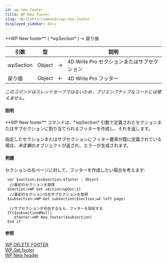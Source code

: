 ```yaml
---
id: wp-new-footer
title: WP New footer
slug: /WritePro/commands/wp-new-footer
displayed_sidebar: docs
---
```


<!--REF #_command_.WP New footer.Syntax-->**WP New footer** ( *wpSection* ) -> 戻り値<!-- END REF-->
<!--REF #_command_.WP New footer.Params-->
| 引数 | 型 |  | 説明 |
| --- | --- | --- | --- |
| wpSection | Object | &#8594;  | 4D Write Pro セクションまたはサブセクション |
| 戻り値 | Object | &#8592; | 4D Write Pro フッター |

<!-- END REF-->

*このコマンドはスレッドセーフではないため、プリエンプティブなコードには使えません。*


#### 説明 

<!--REF #_command_.WP New footer.Summary-->**WP New footer** コマンドは、*wpSection* 引数で定義されたセクションまたはサブセクションに割り当てられるフッターを作成し、それを返します。<!-- END REF-->

指定したセクションまたはサブセクションにフッター要素が既に定義されている場合、*未定義*のオブジェクトが返され、エラーが生成されます。

#### 例題 

セクションの左ページに対して、フッターを作成したい場合を考えます:

```4d
 var $section;$subsection;$footer : Object
  //最初のセクションを取得
 $section:=WP Get section(wpDoc;1)
  //最初のセクションの左サブセクションを取得
 $subsection:=WP Get subsection($section;wk left page)
 
  //サブセクションが存在するなら、フッターを設定する
 If($subsection#Null)
    $footer:=WP New footer($subsection)
 End if
```

#### 参照 

[WP DELETE FOOTER](wp-delete-footer.md)  
[WP Get footer](wp-get-footer.md)  
[WP New header](wp-new-header.md)  